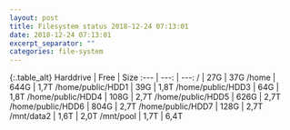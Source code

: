 ```yaml
---
layout: post
title: Filesystem status 2018-12-24 07:13:01
date: 2018-12-24 07:13:01
excerpt_separator: ""
categories: file-system
---
```

{:.table_alt}
Harddrive | Free | Size
:--- | ---: | ---:
/ | 27G | 37G
/home | 644G | 1,7T
/home/public/HDD1 | 39G | 1,8T
/home/public/HDD3 | 64G | 1,8T
/home/public/HDD4 | 108G | 2,7T
/home/public/HDD5 | 626G | 2,7T
/home/public/HDD6 | 804G | 2,7T
/home/public/HDD7 | 128G | 2,7T
/mnt/data2 | 1,6T | 2,0T
/mnt/pool | 1,7T | 6,4T
